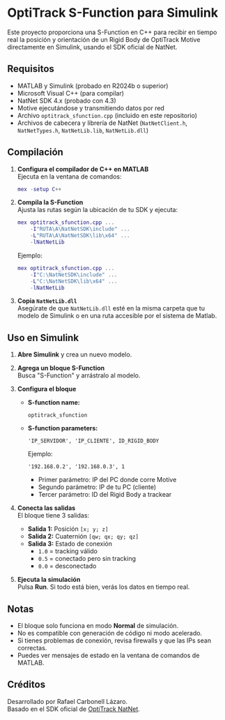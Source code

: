 # OptiTrack S-Function para Simulink

Este proyecto proporciona una S-Function en C++ para recibir en tiempo real la posición y orientación de un Rigid Body de OptiTrack Motive directamente en Simulink, usando el SDK oficial de NatNet.

## Requisitos

- MATLAB y Simulink (probado en R2024b o superior)
- Microsoft Visual C++ (para compilar)
- NatNet SDK 4.x (probado con 4.3)
- Motive ejecutándose y transmitiendo datos por red
- Archivo `optitrack_sfunction.cpp` (incluido en este repositorio)
- Archivos de cabecera y librería de NatNet (`NatNetClient.h`, `NatNetTypes.h`, `NatNetLib.lib`, `NatNetLib.dll`)

## Compilación

1. **Configura el compilador de C++ en MATLAB**  
   Ejecuta en la ventana de comandos:
   ```matlab
   mex -setup C++
   ```

2. **Compila la S-Function**  
   Ajusta las rutas según la ubicación de tu SDK y ejecuta:
   ```matlab
   mex optitrack_sfunction.cpp ...
       -I"RUTA\A\NatNetSDK\include" ...
       -L"RUTA\A\NatNetSDK\lib\x64" ...
       -lNatNetLib
   ```
   Ejemplo:
   ```matlab
   mex optitrack_sfunction.cpp ...
       -I"C:\NatNetSDK\include" ...
       -L"C:\NatNetSDK\lib\x64" ...
       -lNatNetLib
   ```

3. **Copia `NatNetLib.dll`**  
   Asegúrate de que `NatNetLib.dll` esté en la misma carpeta que tu modelo de Simulink o en una ruta accesible por el sistema de Matlab.

## Uso en Simulink

1. **Abre Simulink** y crea un nuevo modelo.

2. **Agrega un bloque S-Function**  
   Busca "S-Function" y arrástralo al modelo.

3. **Configura el bloque**  
   - **S-function name:**  
     ```
     optitrack_sfunction
     ```
   - **S-function parameters:**  
     ```
     'IP_SERVIDOR', 'IP_CLIENTE', ID_RIGID_BODY
     ```
     Ejemplo:
     ```
     '192.168.0.2', '192.168.0.3', 1
     ```
     - Primer parámetro: IP del PC donde corre Motive
     - Segundo parámetro: IP de tu PC (cliente)
     - Tercer parámetro: ID del Rigid Body a trackear

4. **Conecta las salidas**  
   El bloque tiene 3 salidas:
   - **Salida 1:** Posición `[x; y; z]`
   - **Salida 2:** Cuaternión `[qw; qx; qy; qz]`
   - **Salida 3:** Estado de conexión  
     - `1.0` = tracking válido  
     - `0.5` = conectado pero sin tracking  
     - `0.0` = desconectado

5. **Ejecuta la simulación**  
   Pulsa **Run**. Si todo está bien, verás los datos en tiempo real.

## Notas

- El bloque solo funciona en modo **Normal** de simulación.
- No es compatible con generación de código ni modo acelerado.
- Si tienes problemas de conexión, revisa firewalls y que las IPs sean correctas.
- Puedes ver mensajes de estado en la ventana de comandos de MATLAB.

## Créditos

Desarrollado por Rafael Carbonell Lázaro.  
Basado en el SDK oficial de [OptiTrack NatNet](https://optitrack.com/).